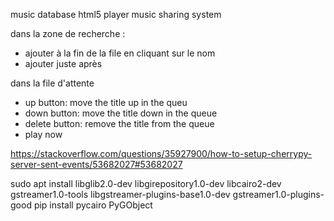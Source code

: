 music database
html5 player
music sharing system

dans la zone de recherche :

- ajouter à la fin de la file en cliquant sur le nom
- ajouter juste après

dans la file d'attente
- up button: move the title up in the queu
- down button: move the title down in the queue
- delete button: remove the title from the queue
- play now

https://stackoverflow.com/questions/35927900/how-to-setup-cherrypy-server-sent-events/53682027#53682027



sudo apt install libglib2.0-dev libgirepository1.0-dev libcairo2-dev gstreamer1.0-tools libgstreamer-plugins-base1.0-dev gstreamer1.0-plugins-good
pip install pycairo PyGObject
